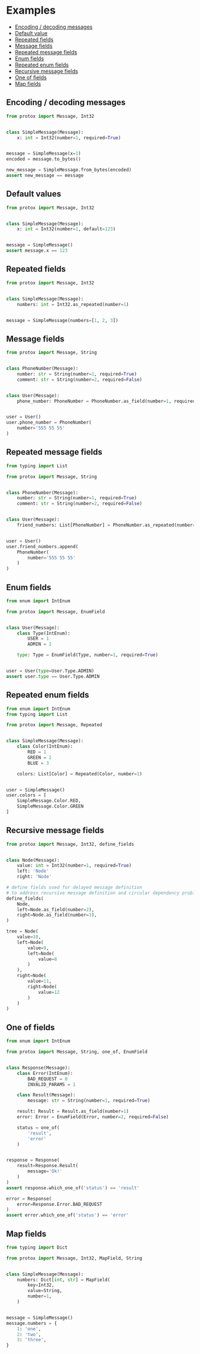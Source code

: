 # Examples
* [Encoding / decoding messages](#encoding--decoding-messages)
* [Default value](#default-values)
* [Repeated fields](#repeated-fields)
* [Message fields](#message-fields)
* [Repeated message fields](#repeated-message-fields)
* [Enum fields](#enum-fields)
* [Repeated enum fields](#repeated-enum-fields)
* [Recursive message fields](#recursive-message-fields)
* [One of fields](#one-of-fields)
* [Map fields](#map-fields)

## Encoding / decoding messages
```python
from protox import Message, Int32


class SimpleMessage(Message):
    x: int = Int32(number=1, required=True)


message = SimpleMessage(x=1)
encoded = message.to_bytes()

new_message = SimpleMessage.from_bytes(encoded)
assert new_message == message
```

## Default values
```python
from protox import Message, Int32


class SimpleMessage(Message):
    x: int = Int32(number=1, default=123)


message = SimpleMessage()
assert message.x == 123
```

## Repeated fields
```python
from protox import Message, Int32


class SimpleMessage(Message):
    numbers: int = Int32.as_repeated(number=1)


message = SimpleMessage(numbers=[1, 2, 3])
```

## Message fields
```python
from protox import Message, String


class PhoneNumber(Message):
    number: str = String(number=1, required=True)
    comment: str = String(number=2, required=False)


class User(Message):
    phone_number: PhoneNumber = PhoneNumber.as_field(number=1, required=True)


user = User()
user.phone_number = PhoneNumber(
    number='555 55 55'
)
```

## Repeated message fields
```python
from typing import List

from protox import Message, String


class PhoneNumber(Message):
    number: str = String(number=1, required=True)
    comment: str = String(number=2, required=False)


class User(Message):
    friend_numbers: List[PhoneNumber] = PhoneNumber.as_repeated(number=1)


user = User()
user.friend_numbers.append(
    PhoneNumber(
        number='555 55 55'
    )
)
```

## Enum fields
```python
from enum import IntEnum

from protox import Message, EnumField


class User(Message):
    class Type(IntEnum):
        USER = 1
        ADMIN = 2

    type: Type = EnumField(Type, number=1, required=True)


user = User(type=User.Type.ADMIN)
assert user.type == User.Type.ADMIN
```

## Repeated enum fields 
```python
from enum import IntEnum
from typing import List

from protox import Message, Repeated


class SimpleMessage(Message):
    class Color(IntEnum):
        RED = 1
        GREEN = 2
        BLUE = 3

    colors: List[Color] = Repeated(Color, number=1)


user = SimpleMessage()
user.colors = [
    SimpleMessage.Color.RED,
    SimpleMessage.Color.GREEN
]
```

## Recursive message fields
```python
from protox import Message, Int32, define_fields


class Node(Message):
    value: int = Int32(number=1, required=True)
    left: 'Node'
    right: 'Node'

# define fields used for delayed message definition
# to address recursive message definition and circular dependency problems
define_fields(
    Node,
    left=Node.as_field(number=2),
    right=Node.as_field(number=3),
)

tree = Node(
    value=10,
    left=Node(
        value=9,
        left=Node(
            value=8
        )
    ),
    right=Node(
        value=11,
        right=Node(
            value=12
        )
    )
)
```

## One of fields
```python
from enum import IntEnum

from protox import Message, String, one_of, EnumField


class Response(Message):
    class Error(IntEnum):
        BAD_REQUEST = 0
        INVALID_PARAMS = 1

    class Result(Message):
        message: str = String(number=1, required=True)

    result: Result = Result.as_field(number=1)
    error: Error = EnumField(Error, number=2, required=False)

    status = one_of(
        'result',
        'error'
    )


response = Response(
    result=Response.Result(
        message='Ok!'
    )
)
assert response.which_one_of('status') == 'result'

error = Response(
    error=Response.Error.BAD_REQUEST
)
assert error.which_one_of('status') == 'error'
```

## Map fields
```python
from typing import Dict

from protox import Message, Int32, MapField, String


class SimpleMessage(Message):
    numbers: Dict[int, str] = MapField(
        key=Int32,
        value=String,
        number=1,
    )


message = SimpleMessage()
message.numbers = {
    1: 'one',
    2: 'two',
    3: 'three',
}
```